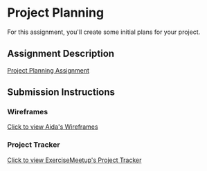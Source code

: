 # Project Planning
For this assignment, you'll create some initial plans for your project.

## Assignment Description
[Project Planning Assignment](https://education.launchcode.org/liftoff/assignments/planning/)

## Submission Instructions

### Wireframes

[Click to view Aida's Wireframes](https://app.moqups.com/aida.moussalli@gmail.com/L4LVmmO8RD/view/page/a48d36bb3)

### Project Tracker

[Click to view ExerciseMeetup's Project Tracker](https://trello.com/b/PADQmUzH/exercise-meetup)